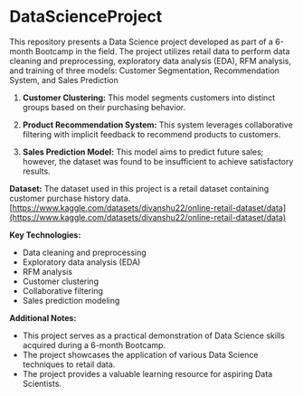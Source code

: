 # DataScienceProject
This repository presents a Data Science project developed as part of a 6-month Bootcamp in the field. The project utilizes retail data to perform data cleaning and preprocessing, exploratory data analysis (EDA), RFM analysis, and training of three models: Customer Segmentation, Recommendation System, and Sales Prediction

1. **Customer Clustering:** This model segments customers into distinct groups based on their purchasing behavior.

2. **Product Recommendation System:** This system leverages collaborative filtering with implicit feedback to recommend products to customers.

3. **Sales Prediction Model:** This model aims to predict future sales; however, the dataset was found to be insufficient to achieve satisfactory results.

**Dataset:** The dataset used in this project is a retail dataset containing customer purchase history data.
[https://www.kaggle.com/datasets/divanshu22/online-retail-dataset/data](https://www.kaggle.com/datasets/divanshu22/online-retail-dataset/data)

**Key Technologies:**
- Data cleaning and preprocessing
- Exploratory data analysis (EDA)
- RFM analysis
- Customer clustering
- Collaborative filtering
- Sales prediction modeling

**Additional Notes:**
- This project serves as a practical demonstration of Data Science skills acquired during a 6-month Bootcamp.
- The project showcases the application of various Data Science techniques to retail data.
- The project provides a valuable learning resource for aspiring Data Scientists.
